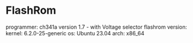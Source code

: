 # FlashRom
programmer: ch341a version 1.7 - with Voltage selector
flashrom version: 
kernel: 6.2.0-25-generic
os: Ubuntu 23.04
arch: x86_64
